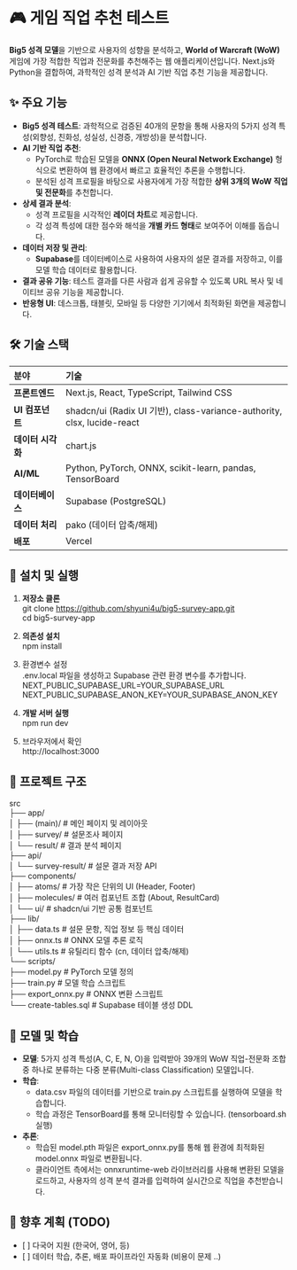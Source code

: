 # **🎮 게임 직업 추천 테스트**

**Big5 성격 모델**을 기반으로 사용자의 성향을 분석하고, **World of Warcraft (WoW)** 게임에 가장 적합한 직업과 전문화를 추천해주는 웹 애플리케이션입니다. Next.js와 Python을 결합하여, 과학적인 성격 분석과 AI 기반 직업 추천 기능을 제공합니다.

## **✨ 주요 기능**

- **Big5 성격 테스트**: 과학적으로 검증된 40개의 문항을 통해 사용자의 5가지 성격 특성(외향성, 친화성, 성실성, 신경증, 개방성)을 분석합니다.
- **AI 기반 직업 추천**:
  - PyTorch로 학습된 모델을 **ONNX (Open Neural Network Exchange)** 형식으로 변환하여 웹 환경에서 빠르고 효율적인 추론을 수행합니다.
  - 분석된 성격 프로필을 바탕으로 사용자에게 가장 적합한 **상위 3개의 WoW 직업 및 전문화**를 추천합니다.
- **상세 결과 분석**:
  - 성격 프로필을 시각적인 **레이더 차트**로 제공합니다.
  - 각 성격 특성에 대한 점수와 해석을 **개별 카드 형태**로 보여주어 이해를 돕습니다.
- **데이터 저장 및 관리**:
  - **Supabase**를 데이터베이스로 사용하여 사용자의 설문 결과를 저장하고, 이를 모델 학습 데이터로 활용합니다.
- **결과 공유 기능**: 테스트 결과를 다른 사람과 쉽게 공유할 수 있도록 URL 복사 및 네이티브 공유 기능을 제공합니다.
- **반응형 UI**: 데스크톱, 태블릿, 모바일 등 다양한 기기에서 최적화된 화면을 제공합니다.

## **🛠️ 기술 스택**

| 분야              | 기술                                                                    |
| :---------------- | :---------------------------------------------------------------------- |
| **프론트엔드**    | Next.js, React, TypeScript, Tailwind CSS                                |
| **UI 컴포넌트**   | shadcn/ui (Radix UI 기반), class-variance-authority, clsx, lucide-react |
| **데이터 시각화** | chart.js                                                                |
| **AI/ML**         | Python, PyTorch, ONNX, scikit-learn, pandas, TensorBoard                |
| **데이터베이스**  | Supabase (PostgreSQL)                                                   |
| **데이터 처리**   | pako (데이터 압축/해제)                                                 |
| **배포**          | Vercel                                                                  |

## **🚀 설치 및 실행**

1. **저장소 클론**  
   git clone https://github.com/shyuni4u/big5-survey-app.git  
   cd big5-survey-app

2. **의존성 설치**  
   npm install

3. 환경변수 설정  
   .env.local 파일을 생성하고 Supabase 관련 환경 변수를 추가합니다.  
   NEXT_PUBLIC_SUPABASE_URL=YOUR_SUPABASE_URL  
   NEXT_PUBLIC_SUPABASE_ANON_KEY=YOUR_SUPABASE_ANON_KEY

4. **개발 서버 실행**  
   npm run dev

5. 브라우저에서 확인  
   http://localhost:3000

## **📁 프로젝트 구조**

src  
├── app/  
│ ├── (main)/ \# 메인 페이지 및 레이아웃  
│ ├── survey/ \# 설문조사 페이지  
│ └── result/ \# 결과 분석 페이지  
├── api/  
│ └── survey-result/ \# 설문 결과 저장 API  
├── components/  
│ ├── atoms/ \# 가장 작은 단위의 UI (Header, Footer)  
│ ├── molecules/ \# 여러 컴포넌트 조합 (About, ResultCard)  
│ └── ui/ \# shadcn/ui 기반 공통 컴포넌트  
├── lib/  
│ ├── data.ts \# 설문 문항, 직업 정보 등 핵심 데이터  
│ ├── onnx.ts \# ONNX 모델 추론 로직  
│ └── utils.ts \# 유틸리티 함수 (cn, 데이터 압축/해제)  
└── scripts/  
 ├── model.py \# PyTorch 모델 정의  
 ├── train.py \# 모델 학습 스크립트  
 ├── export_onnx.py \# ONNX 변환 스크립트  
 └── create-tables.sql \# Supabase 테이블 생성 DDL

## **🧠 모델 및 학습**

- **모델**: 5가지 성격 특성(A, C, E, N, O)을 입력받아 39개의 WoW 직업-전문화 조합 중 하나로 분류하는 다중 분류(Multi-class Classification) 모델입니다.
- **학습**:
  - data.csv 파일의 데이터를 기반으로 train.py 스크립트를 실행하여 모델을 학습합니다.
  - 학습 과정은 TensorBoard를 통해 모니터링할 수 있습니다. (tensorboard.sh 실행)
- **추론**:
  - 학습된 model.pth 파일은 export_onnx.py를 통해 웹 환경에 최적화된 model.onnx 파일로 변환됩니다.
  - 클라이언트 측에서는 onnxruntime-web 라이브러리를 사용해 변환된 모델을 로드하고, 사용자의 성격 분석 결과를 입력하여 실시간으로 직업을 추천받습니다.

## **📝 향후 계획 (TODO)**

- \[ \] 다국어 지원 (한국어, 영어, 등)
- \[ \] 데이터 학습, 추론, 배포 파이프라인 자동화 (비용이 문제 ..)
